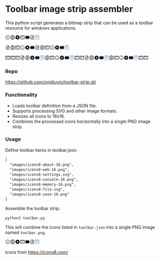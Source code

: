# Toolbar image strip assembler
This python script generates a bitmap strip that can be used as a toolbar resource for windows applications.

![Toolbar](toolbar.png)

![Toolbar](samples/toolbar1.png)

![Toolbar](samples/toolbar2.png)

### Repo
https://github.com/ovidiuvio/toolbar-strip.git

### Functionality
* Loads toolbar definition from a JSON file.
* Supports processing SVG and other image formats.
* Resizes all icons to 16x16.
* Combines the processed icons horizontally into a single PNG image strip.

### Usage

Define toolbar items in toolbar.json:
```
[
  "images/icons8-about-16.png",
  "images/icons8-web-16.png",
  "images/icons8-settings.svg",
  "images/icons8-console-16.png",
  "images/icons8-memory-16.png",
  "images/icons8-file.svg",
  "images/icons8-save-16.png"
]
```

Assemble the toolbar strip:

```
python3 toolbar.py
```

This will combine the icons listed in `toolbar.json` into a single PNG image named `toolbar.png`.

![Toolbar](toolbar.png)

Icons from https://icons8.com/


